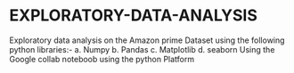 # EXPLORATORY-DATA-ANALYSIS

Exploratory data analysis on the Amazon prime Dataset using the following python libraries:-
a. Numpy
b. Pandas
c. Matplotlib
d. seaborn
Using the Google collab noteboob using the python Platform

